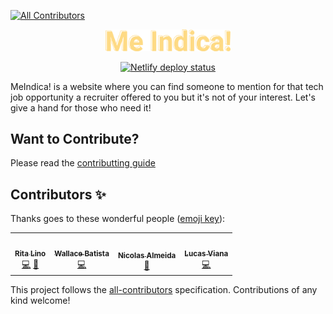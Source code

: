 
<!-- ALL-CONTRIBUTORS-BADGE:START - Do not remove or modify this section -->
[![All Contributors](https://img.shields.io/badge/all_contributors-4-orange.svg?style=flat-square)](#contributors-)
<!-- ALL-CONTRIBUTORS-BADGE:END -->
<p align="center">
  <a href="https://meindica.tech">
    <img alt="Me Indica!" src="https://raw.githubusercontent.com/meindica/meindica/main/src/images/logo.inline.svg" width="200" />
  </a>
</p>

<p align="center">
  <a href="https://app.netlify.com/sites/meindica/deploys">
    <img alt="Netlify deploy status" src="https://api.netlify.com/api/v1/badges/57184660-5032-4a11-9661-30de7e429092/deploy-status" />
  </a>
</p>

MeIndica! is a website where you can find someone to mention for that tech job opportunity a recruiter offered to you but it's not of your interest. Let's give a hand for those who need it! 

## Want to Contribute?

Please read the [contributting guide](CONTRIBUTTING.md)

## Contributors ✨

Thanks goes to these wonderful people ([emoji key](https://allcontributors.org/docs/en/emoji-key)):

<!-- ALL-CONTRIBUTORS-LIST:START - Do not remove or modify this section -->
<!-- prettier-ignore-start -->
<!-- markdownlint-disable -->
<table>
  <tr>
    <td align="center"><a href="https://github.com/ritalino"><img src="https://avatars2.githubusercontent.com/u/30784544?v=4" width="100px;" alt=""/><br /><sub><b>Rita Lino</b></sub></a><br /><a href="https://github.com/meindica/meindica/commits?author=ritalino" title="Code">💻</a> <a href="#ideas-ritalino" title="Ideas, Planning, & Feedback">🤔</a></td>
    <td align="center"><a href="https://iamwallace.dev"><img src="https://avatars2.githubusercontent.com/u/6943919?v=4" width="100px;" alt=""/><br /><sub><b>Wallace Batista</b></sub></a><br /><a href="https://github.com/meindica/meindica/commits?author=uselessdev" title="Code">💻</a></td>
    <td align="center"><a href="https://github.com/AlmeidaNicolas"><img src="https://avatars1.githubusercontent.com/u/42320790?v=4" width="100px;" alt=""/><br /><sub><b>Nicolas Almeida</b></sub></a><br /><a href="#design-AlmeidaNicolas" title="Design">🎨</a></td>
    <td align="center"><a href="https://blog.lucasviana.dev"><img src="https://avatars0.githubusercontent.com/u/13911440?v=4" width="100px;" alt=""/><br /><sub><b>Lucas Viana</b></sub></a><br /><a href="https://github.com/meindica/meindica/commits?author=mechamobau" title="Code">💻</a></td>
  </tr>
</table>

<!-- markdownlint-enable -->
<!-- prettier-ignore-end -->
<!-- ALL-CONTRIBUTORS-LIST:END -->

This project follows the [all-contributors](https://github.com/all-contributors/all-contributors) specification. Contributions of any kind welcome!
